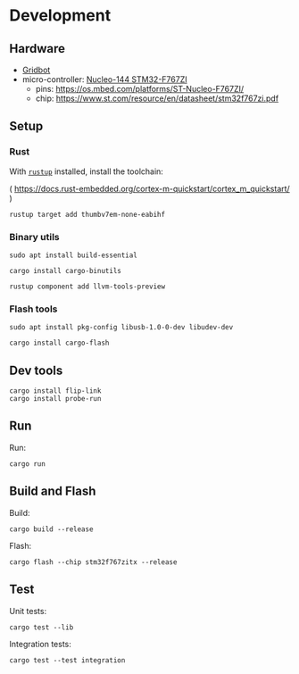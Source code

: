 # Development

## Hardware

- [Gridbot](https://github.com/villagekit/gridbot-cad)
- micro-controller: [Nucleo-144 STM32-F767ZI](https://nz.element14.com/stmicroelectronics/nucleo-f767zi/dev-board-nucleo-32-mcu/dp/2546569)
  - pins: https://os.mbed.com/platforms/ST-Nucleo-F767ZI/
  - chip: https://www.st.com/resource/en/datasheet/stm32f767zi.pdf

## Setup

### Rust

With [`rustup`](https://rustup.rs) installed, install the toolchain:

( https://docs.rust-embedded.org/cortex-m-quickstart/cortex_m_quickstart/ )

```shell
rustup target add thumbv7em-none-eabihf
```

### Binary utils

```shell
sudo apt install build-essential
```

```shell
cargo install cargo-binutils
```

```shell
rustup component add llvm-tools-preview
```

### Flash tools

```shell
sudo apt install pkg-config libusb-1.0-0-dev libudev-dev
```

```shell
cargo install cargo-flash
```

## Dev tools

```shell
cargo install flip-link
cargo install probe-run
```

## Run

Run:

```shell
cargo run
```

## Build and Flash

Build:

```shell
cargo build --release
```

Flash:

```shell
cargo flash --chip stm32f767zitx --release
```

## Test

Unit tests:

```shell
cargo test --lib
```

Integration tests:

```shell
cargo test --test integration
```
